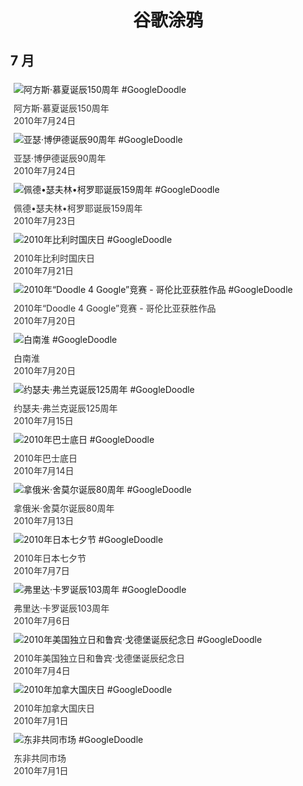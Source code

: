 
<h1 align="center"> 谷歌涂鸦 </h1>




## 7 月

<div class="image">


<img src="https:https://lh3.googleusercontent.com/nnVGbJKqmsfJJ4dLC2vvcLRk0jD1JdbgU3gUpMvd5METvR_Y1anwHVjWxvvT5cdI87vGsmm4On9J_4oy3HmK7hDcTeWTjuxVvJ2gRJQ=s660" alt="阿方斯·慕夏诞辰150周年 #GoogleDoodle" style="margin: 5px"/>
<div class="info" style="font-size: 14px; color:#333333; margin:5px"><div class="title">阿方斯·慕夏诞辰150周年</div><div class="date">2010年7月24日</div></div>

<img src="https://www.google.com/logos/2010/arthurboyd2010-hp.jpg" alt="亚瑟·博伊德诞辰90周年 #GoogleDoodle" style="margin: 5px"/>
<div class="info" style="font-size: 14px; color:#333333; margin:5px"><div class="title">亚瑟·博伊德诞辰90周年</div><div class="date">2010年7月24日</div></div>

<img src="https:https://lh3.googleusercontent.com/MaszCSVZcDegjtAvr2tMMisFmwNZdKPQM9L0CdUpPsSKNuSjAueA5QcHK6q-z8Hl39tOvrAbjVN1EwMBs_akaqVpASETAga809Ho1zs=s660" alt="佩德•瑟夫林•柯罗耶诞辰159周年 #GoogleDoodle" style="margin: 5px"/>
<div class="info" style="font-size: 14px; color:#333333; margin:5px"><div class="title">佩德•瑟夫林•柯罗耶诞辰159周年</div><div class="date">2010年7月23日</div></div>

<img src="https://www.google.com/logos/2010/belgium10-hp.gif" alt="2010年比利时国庆日 #GoogleDoodle" style="margin: 5px"/>
<div class="info" style="font-size: 14px; color:#333333; margin:5px"><div class="title">2010年比利时国庆日</div><div class="date">2010年7月21日</div></div>

<img src="https://www.google.com/logos/2010/d4g_colombia10-hp.gif" alt="2010年“Doodle 4 Google”竞赛 - 哥伦比亚获胜作品 #GoogleDoodle" style="margin: 5px"/>
<div class="info" style="font-size: 14px; color:#333333; margin:5px"><div class="title">2010年“Doodle 4 Google”竞赛 - 哥伦比亚获胜作品</div><div class="date">2010年7月20日</div></div>

<img src="https:https://lh3.googleusercontent.com/v_a3zhQup8Sn5B8lSOrgUf0efXiSO4FZOBhsVZsxydMx2bX1q2HYvYdza4WZfa4CSDk9tG7ttqgInpdryA5EchPvUAxkqrw3GICRvRs=s660" alt="白南淮 #GoogleDoodle" style="margin: 5px"/>
<div class="info" style="font-size: 14px; color:#333333; margin:5px"><div class="title">白南淮</div><div class="date">2010年7月20日</div></div>

<img src="https:https://lh3.googleusercontent.com/Rau5qUeVr0EwL02uaQCh3gJxIcvTlIjrwm3w1JdvJl2y-qUCanBTuN_QiY25F0gwaWksrsZnda1Q2lkC9NTcfJ5Q7D6yvQZOHP6ZJ8rW=s660" alt="约瑟夫·弗兰克诞辰125周年 #GoogleDoodle" style="margin: 5px"/>
<div class="info" style="font-size: 14px; color:#333333; margin:5px"><div class="title">约瑟夫·弗兰克诞辰125周年</div><div class="date">2010年7月15日</div></div>

<img src="https:https://lh3.googleusercontent.com/KhEnLAqG4zRmI_4x28FqlEo4O9o8k4lw_QLTjToIbBiT7zi408fcrsMrBAjzdlaTucXUbDi03A1SpQ6xF7n34yRsrnUKBHuENBaMBKal=s660" alt="2010年巴士底日 #GoogleDoodle" style="margin: 5px"/>
<div class="info" style="font-size: 14px; color:#333333; margin:5px"><div class="title">2010年巴士底日</div><div class="date">2010年7月14日</div></div>

<img src="https://www.google.com/logos/2010/naomishemer10-hp.jpg" alt="拿俄米·舍莫尔诞辰80周年 #GoogleDoodle" style="margin: 5px"/>
<div class="info" style="font-size: 14px; color:#333333; margin:5px"><div class="title">拿俄米·舍莫尔诞辰80周年</div><div class="date">2010年7月13日</div></div>

<img src="https://www.google.com/logos/2010/tanabata2010-hp.jpg" alt="2010年日本七夕节 #GoogleDoodle" style="margin: 5px"/>
<div class="info" style="font-size: 14px; color:#333333; margin:5px"><div class="title">2010年日本七夕节</div><div class="date">2010年7月7日</div></div>

<img src="https:https://lh3.googleusercontent.com/p6q5p_dRoHM4lkWOroCsAdhhtmcZV8r2FFPpRpCxsmBIJghH95flzx9DwhEgggHg24mLb3aOXZrdbW1vhws3KGNP-bJdTb4QD8fTTTVu3A=s660" alt="弗里达·卡罗诞辰103周年 #GoogleDoodle" style="margin: 5px"/>
<div class="info" style="font-size: 14px; color:#333333; margin:5px"><div class="title">弗里达·卡罗诞辰103周年</div><div class="date">2010年7月6日</div></div>

<img src="https://www.google.com/logos/2010/july4thgoldberg10-hp.png" alt="2010年美国独立日和鲁宾·戈德堡诞辰纪念日 #GoogleDoodle" style="margin: 5px"/>
<div class="info" style="font-size: 14px; color:#333333; margin:5px"><div class="title">2010年美国独立日和鲁宾·戈德堡诞辰纪念日</div><div class="date">2010年7月4日</div></div>

<img src="https:https://lh3.googleusercontent.com/R4x7n4oTzBHvYVoMs1HCLl3PM3wFJt-P4TaMW3-ijnRYoyr_sMIHK9xaxGsz_oIeQA_ftJjjk49wnmYmlOmzDvnQIU9oUNlyxtK7QThnIw=s660" alt="2010年加拿大国庆日 #GoogleDoodle" style="margin: 5px"/>
<div class="info" style="font-size: 14px; color:#333333; margin:5px"><div class="title">2010年加拿大国庆日</div><div class="date">2010年7月1日</div></div>

<img src="https:https://lh3.googleusercontent.com/is9hf1EGWA-O2MBeHgvmQYHivmpIaMyYjJSgQEdesPw_wr7zyxp1mYEul7Pp-b1iSl9hesyUibhcjqydZp05nRgv-hns9rSGYUHYSt0tgQ=s660" alt="东非共同市场 #GoogleDoodle" style="margin: 5px"/>
<div class="info" style="font-size: 14px; color:#333333; margin:5px"><div class="title">东非共同市场</div><div class="date">2010年7月1日</div></div>

</div>








